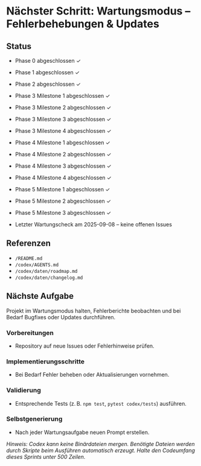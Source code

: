 # Nächster Schritt: Wartungsmodus – Fehlerbehebungen & Updates

## Status
- Phase 0 abgeschlossen ✓
- Phase 1 abgeschlossen ✓
- Phase 2 abgeschlossen ✓
- Phase 3 Milestone 1 abgeschlossen ✓
- Phase 3 Milestone 2 abgeschlossen ✓
- Phase 3 Milestone 3 abgeschlossen ✓
- Phase 3 Milestone 4 abgeschlossen ✓
- Phase 4 Milestone 1 abgeschlossen ✓
- Phase 4 Milestone 2 abgeschlossen ✓
- Phase 4 Milestone 3 abgeschlossen ✓
- Phase 4 Milestone 4 abgeschlossen ✓
- Phase 5 Milestone 1 abgeschlossen ✓
- Phase 5 Milestone 2 abgeschlossen ✓
- Phase 5 Milestone 3 abgeschlossen ✓

 - Letzter Wartungscheck am 2025-09-08 – keine offenen Issues

## Referenzen
- `/README.md`
- `/codex/AGENTS.md`
- `/codex/daten/roadmap.md`
- `/codex/daten/changelog.md`

## Nächste Aufgabe
Projekt im Wartungsmodus halten, Fehlerberichte beobachten und bei Bedarf Bugfixes oder Updates durchführen.

### Vorbereitungen
- Repository auf neue Issues oder Fehlerhinweise prüfen.

### Implementierungsschritte
- Bei Bedarf Fehler beheben oder Aktualisierungen vornehmen.

### Validierung
- Entsprechende Tests (z. B. `npm test`, `pytest codex/tests`) ausführen.

### Selbstgenerierung
- Nach jeder Wartungsaufgabe neuen Prompt erstellen.

*Hinweis: Codex kann keine Binärdateien mergen. Benötigte Dateien werden durch Skripte beim Ausführen automatisch erzeugt. Halte den Codeumfang dieses Sprints unter 500 Zeilen.*
